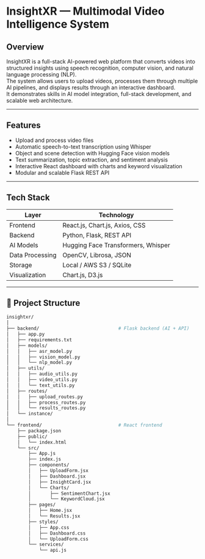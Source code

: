 # InsightXR — Multimodal Video Intelligence System

## Overview
InsightXR is a full-stack AI-powered web platform that converts videos into structured insights using speech recognition, computer vision, and natural language processing (NLP).  
The system allows users to upload videos, processes them through multiple AI pipelines, and displays results through an interactive dashboard.  
It demonstrates skills in AI model integration, full-stack development, and scalable web architecture.

---

## Features
- Upload and process video files  
- Automatic speech-to-text transcription using Whisper  
- Object and scene detection with Hugging Face vision models  
- Text summarization, topic extraction, and sentiment analysis  
- Interactive React dashboard with charts and keyword visualization  
- Modular and scalable Flask REST API  

---

## Tech Stack

| Layer | Technology |
|--------|-------------|
| Frontend | React.js, Chart.js, Axios, CSS |
| Backend | Python, Flask, REST API |
| AI Models | Hugging Face Transformers, Whisper |
| Data Processing | OpenCV, Librosa, JSON |
| Storage | Local / AWS S3 / SQLite |
| Visualization | Chart.js, D3.js |

---

## 📂 Project Structure

```bash
insightxr/
│
├── backend/                             # Flask backend (AI + API)
│   ├── app.py
│   ├── requirements.txt
│   ├── models/
│   │   ├── asr_model.py
│   │   ├── vision_model.py
│   │   └── nlp_model.py
│   ├── utils/
│   │   ├── audio_utils.py
│   │   ├── video_utils.py
│   │   └── text_utils.py
│   ├── routes/
│   │   ├── upload_routes.py
│   │   ├── process_routes.py
│   │   └── results_routes.py
│   └── instance/
│
└── frontend/                            # React frontend
    ├── package.json
    ├── public/
    │   └── index.html
    └── src/
        ├── App.js
        ├── index.js
        ├── components/
        │   ├── UploadForm.jsx
        │   ├── Dashboard.jsx
        │   ├── InsightCard.jsx
        │   └── Charts/
        │       ├── SentimentChart.jsx
        │       └── KeywordCloud.jsx
        ├── pages/
        │   ├── Home.jsx
        │   └── Results.jsx
        ├── styles/
        │   ├── App.css
        │   ├── Dashboard.css
        │   └── UploadForm.css
        └── services/
            └── api.js

